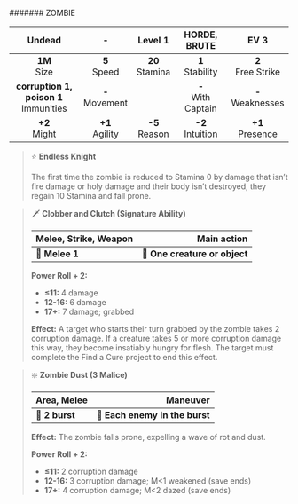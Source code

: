 ####### ZOMBIE

|                  Undead                  |         -         |      Level 1      |     HORDE, BRUTE      |         EV 3         |
|:----------------------------------------:|:-----------------:|:-----------------:|:---------------------:|:--------------------:|
|              **1M**<br>Size              |  **5**<br>Speed   | **20**<br>Stamina |  **1**<br>Stability   | **2**<br>Free Strike |
| **corruption 1, poison 1**<br>Immunities | **-**<br>Movement |                   | **-**<br>With Captain | **-**<br>Weaknesses  |
|             **+2**<br>Might              | **+1**<br>Agility | **-5**<br>Reason  |  **-2**<br>Intuition  |  **+1**<br>Presence  |

> ⭐️ **Endless Knight**
> 
> The first time the zombie is reduced to Stamina 0 by damage that isn’t fire damage or holy damage and their body isn’t destroyed, they regain 10 Stamina and fall prone.

> 🗡 **Clobber and Clutch (Signature Ability)**
> 
> | **Melee, Strike, Weapon** |               **Main action** |
> |---------------------------|------------------------------:|
> | **📏 Melee 1**            | **🎯 One creature or object** |
> 
> **Power Roll + 2:**
> 
> - **≤11:** 4 damage
> - **12-16:** 6 damage
> - **17+:** 7 damage; grabbed
> 
> **Effect:** A target who starts their turn grabbed by the zombie takes 2 corruption damage. If a creature takes 5 or more corruption damage this way, they become insatiably hungry for flesh. The target must complete the Find a Cure project to end this effect.

> ❇️ **Zombie Dust (3 Malice)**
> 
> | **Area, Melee** |                   **Maneuver** |
> |-----------------|-------------------------------:|
> | **📏 2 burst**  | **🎯 Each enemy in the burst** |
> 
> **Effect:** The zombie falls prone, expelling a wave of rot and dust.
> 
> **Power Roll + 2:**
> 
> - **≤11:** 2 corruption damage
> - **12-16:** 3 corruption damage; M<1 weakened (save ends)
> - **17+:** 4 corruption damage; M<2 dazed (save ends)
